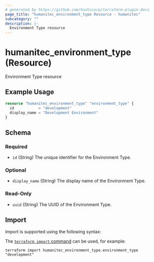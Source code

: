 ```yaml
---
# generated by https://github.com/hashicorp/terraform-plugin-docs
page_title: "humanitec_environment_type Resource - humanitec"
subcategory: ""
description: |-
  Environment Type resource
---
```


# humanitec_environment_type (Resource)

Environment Type resource

## Example Usage

```terraform
resource "humanitec_environment_type" "environment_type" {
  id           = "development"
  display_name = "Development Environment"
}
```

<!-- schema generated by tfplugindocs -->
## Schema

### Required

- `id` (String) The unique identifier for the Environment Type.

### Optional

- `display_name` (String) The display name of the Environment Type.

### Read-Only

- `uuid` (String) The UUID of the Environment Type.

## Import

Import is supported using the following syntax:

The [`terraform import` command](https://developer.hashicorp.com/terraform/cli/commands/import) can be used, for example:

```shell
terraform import humanitec_environment_type.environment_type "development"
```
